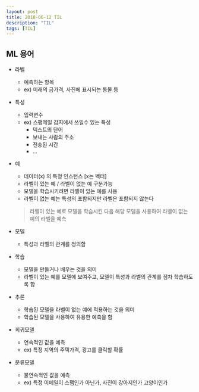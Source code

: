 ```yaml
---
layout: post
title: 2018-06-12 TIL
description: "TIL"
tags: [TIL]
---
```

## ML 용어
- 라벨
  - 예측하는 항목
  - ex) 미래의 금가격, 사진에 표시되는 동물 등

- 특성
  - 입력변수
  - ex) 스팸메일 감지에서 쓰일수 있는 특성
    - 텍스트의 단어
    - 보내는 사람의 주소
    - 전송된 시간
    - ...

- 예
  - 데이터(x) 의 특정 인스턴스 [x는 벡터]
  - 라벨이 있는 예 / 라벨이 없는 예 구분가능
  - 모델을 학습시키려면 라벨이 있는 예를 사용
  - 라벨이 없는 예는 특성의 포함되지만 라벨은 포함되지 않는다
  > 라벨이 있는 예로 모델을 학습시킨 다음 해당 모델을 사용하여 라벨이 없는 예의 라벨을 예측

- 모델
  - 특성과 라벨의 관계를 정의함

- 학습
  - 모델을 만들거나 배우는 것을 의미
  - 라벨이 있는 예를 모델에 보여주고, 모델이 특성과 라벨의 관계를 점차 학습하도록 함

- 추론
  - 학습된 모델을 라벨이 없는 예에 적용하는 것을 의미
  - 학습된 모델을 사용하여 유용한 예측을 함

- 회귀모델
  - 연속적인 값을 예측
  - ex) 특정 지역의 주택가격, 광고를 클릭할 확률

- 분류모델
  - 불연속적인 값을 예측
  - ex) 특정 이메일이 스팸인가 아닌가, 사진이 강아지인가 고양이인가

